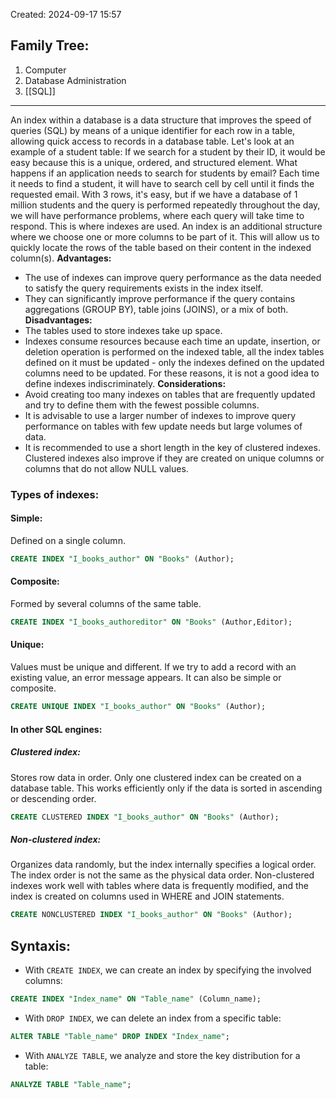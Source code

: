 Created: 2024-09-17 15:57
## Family Tree:
1. Computer
2. Database Administration
3. [[SQL]]
-- -
An index within a database is a data structure that improves the speed of queries (SQL) by means of a unique identifier for each row in a table, allowing quick access to records in a database table. Let's look at an example of a student table: If we search for a student by their ID, it would be easy because this is a unique, ordered, and structured element. What happens if an application needs to search for students by email? Each time it needs to find a student, it will have to search cell by cell until it finds the requested email. With 3 rows, it's easy, but if we have a database of 1 million students and the query is performed repeatedly throughout the day, we will have performance problems, where each query will take time to respond. This is where indexes are used. An index is an additional structure where we choose one or more columns to be part of it. This will allow us to quickly locate the rows of the table based on their content in the indexed column(s).
**Advantages:**
- The use of indexes can improve query performance as the data needed to satisfy the query requirements exists in the index itself.
- They can significantly improve performance if the query contains aggregations (GROUP BY), table joins (JOINS), or a mix of both.
**Disadvantages:**
- The tables used to store indexes take up space.
- Indexes consume resources because each time an update, insertion, or deletion operation is performed on the indexed table, all the index tables defined on it must be updated - only the indexes defined on the updated columns need to be updated. For these reasons, it is not a good idea to define indexes indiscriminately.
**Considerations:**
- Avoid creating too many indexes on tables that are frequently updated and try to define them with the fewest possible columns.
- It is advisable to use a larger number of indexes to improve query performance on tables with few update needs but large volumes of data.
- It is recommended to use a short length in the key of clustered indexes. Clustered indexes also improve if they are created on unique columns or columns that do not allow NULL values.
### Types of indexes:
#### Simple:
Defined on a single column.
```sql
CREATE INDEX "I_books_author" ON "Books" (Author);
```
#### Composite:
Formed by several columns of the same table.
```sql
CREATE INDEX "I_books_authoreditor" ON "Books" (Author,Editor);
```
#### Unique:
Values must be unique and different. If we try to add a record with an existing value, an error message appears. It can also be simple or composite.
```sql
CREATE UNIQUE INDEX "I_books_author" ON "Books" (Author);
```
#### In other SQL engines:
##### Clustered index:
Stores row data in order. Only one clustered index can be created on a database table. This works efficiently only if the data is sorted in ascending or descending order.
```sql
CREATE CLUSTERED INDEX "I_books_author" ON "Books" (Author);
```
##### Non-clustered index:
Organizes data randomly, but the index internally specifies a logical order. The index order is not the same as the physical data order. Non-clustered indexes work well with tables where data is frequently modified, and the index is created on columns used in WHERE and JOIN statements.
```sql
CREATE NONCLUSTERED INDEX "I_books_author" ON "Books" (Author);
```
## Syntaxis:
- With `CREATE INDEX`, we can create an index by specifying the involved columns:
```sql
CREATE INDEX "Index_name" ON "Table_name" (Column_name);
```
- With `DROP INDEX`, we can delete an index from a specific table:
```sql
ALTER TABLE "Table_name" DROP INDEX "Index_name";
```
- With `ANALYZE TABLE`, we analyze and store the key distribution for a table:
```sql
ANALYZE TABLE "Table_name";
```